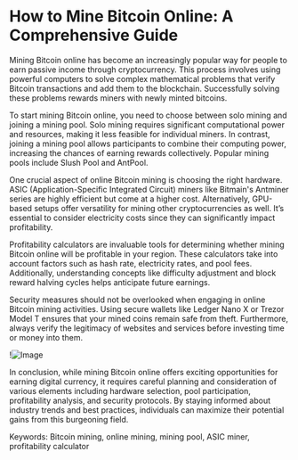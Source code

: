 # How to Mine Bitcoin Online: A Comprehensive Guide

Mining Bitcoin online has become an increasingly popular way for people to earn passive income through cryptocurrency. This process involves using powerful computers to solve complex mathematical problems that verify Bitcoin transactions and add them to the blockchain. Successfully solving these problems rewards miners with newly minted bitcoins.

To start mining Bitcoin online, you need to choose between solo mining and joining a mining pool. Solo mining requires significant computational power and resources, making it less feasible for individual miners. In contrast, joining a mining pool allows participants to combine their computing power, increasing the chances of earning rewards collectively. Popular mining pools include Slush Pool and AntPool.

One crucial aspect of online Bitcoin mining is choosing the right hardware. ASIC (Application-Specific Integrated Circuit) miners like Bitmain's Antminer series are highly efficient but come at a higher cost. Alternatively, GPU-based setups offer versatility for mining other cryptocurrencies as well. It’s essential to consider electricity costs since they can significantly impact profitability.

Profitability calculators are invaluable tools for determining whether mining Bitcoin online will be profitable in your region. These calculators take into account factors such as hash rate, electricity rates, and pool fees. Additionally, understanding concepts like difficulty adjustment and block reward halving cycles helps anticipate future earnings.

Security measures should not be overlooked when engaging in online Bitcoin mining activities. Using secure wallets like Ledger Nano X or Trezor Model T ensures that your mined coins remain safe from theft. Furthermore, always verify the legitimacy of websites and services before investing time or money into them.

!![Image](https://github.com/user-attachments/assets/b6e7b7a2-655e-4d44-8baa-20c566a3cb65)

In conclusion, while mining Bitcoin online offers exciting opportunities for earning digital currency, it requires careful planning and consideration of various elements including hardware selection, pool participation, profitability analysis, and security protocols. By staying informed about industry trends and best practices, individuals can maximize their potential gains from this burgeoning field.

Keywords: Bitcoin mining, online mining, mining pool, ASIC miner, profitability calculator